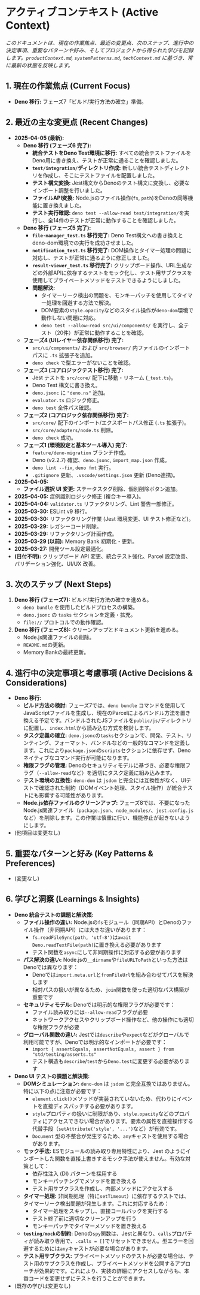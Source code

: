 # アクティブコンテキスト (Active Context)

_このドキュメントは、現在の作業焦点、最近の変更点、次のステップ、進行中の決定事項、重要なパターンや好み、そしてプロジェクトから得られた学びを記録します。`productContext.md`, `systemPatterns.md`, `techContext.md` に基づき、常に最新の状態を反映します。_

## 1. 現在の作業焦点 (Current Focus)

- **Deno 移行:** フェーズ7「ビルド/実行方法の確立」準備。

## 2. 最近の主な変更点 (Recent Changes)

- **2025-04-05 (最新):**
  - **Deno 移行 (フェーズ6 完了):**
    - **統合テストをDeno Test環境に移行:** すべての統合テストファイルをDeno用に書き換え、テストが正常に通ることを確認しました。
    - **`test/integration/`ディレクトリ作成:** 新しい統合テストディレクトリを作成し、そこにテストファイルを配置しました。
    - **テスト構文変換:** Jest構文からDenoのテスト構文に変換し、必要なインポート調整を行いました。
    - **ファイルAPI変換:** Node.jsのファイル操作(`fs`, `path`)をDenoの同等機能に置き換えました。
    - **テスト実行確認:** `deno test --allow-read test/integration/`を実行し、全14件のテストが正常に動作することを確認しました。
  - **Deno 移行 (フェーズ5 完了):**
    - **`file-manager_test.ts` 移行完了:** Deno Test構文への書き換えとdeno-dom環境での実行を成功させました。
    - **`notification_test.ts` 移行完了:** DOM操作とタイマー処理の問題に対応し、テストが正常に通るように修正しました。
    - **`result-viewer_test.ts` 移行完了:** クリップボード操作、URL生成などの外部APIに依存するテストをモック化し、テスト用サブクラスを使用してプライベートメソッドをテストできるようにしました。
    - **問題解決:**
      - タイマーリーク検出の問題を、モンキーパッチを使用してタイマー処理を回避する方法で解決。
      - DOM要素の`style.opacity`などのスタイル操作が`deno-dom`環境で動作しない問題に対応。
      - `deno test --allow-read src/ui/components/` を実行し、全テスト（20件）が正常に動作することを確認。
  - **フェーズ4 (UIレイヤー依存関係移行) 完了:**
    - `src/ui/components/` および `src/browser/` 内ファイルのインポートパスに `.ts` 拡張子を追加。
    - `deno check` で型エラーがないことを確認。
  - **フェーズ3 (コアロジックテスト移行) 完了:**
    - Jest テストを `src/core/` 配下に移動・リネーム (`_test.ts`)。
    - Deno Test 構文に書き換え。
    - `deno.jsonc` に `"deno.ns"` 追加。
    - `evaluator.ts` ロジック修正。
    - `deno test` 全件パス確認。
  - **フェーズ2 (コアロジック依存関係移行) 完了:**
    - `src/core/` 配下のインポート/エクスポートパス修正 (`.ts` 拡張子)。
    - `src/core/adapters/node.ts` 削除。
    - `deno check` 成功。
  - **フェーズ1 (環境設定と基本ツール導入) 完了:**
    - `feature/deno-migration` ブランチ作成。
    - Deno (v2.2.7) 確認、`deno.jsonc`, `import_map.json` 作成。
    - `deno lint --fix`, `deno fmt` 実行。
    - `.gitignore` 更新、`.vscode/settings.json` 更新 (Deno連携)。
- **2025-04-05:**
  - **ファイル選択 UI 変更:** ステータスタグ削除、個別削除ボタン追加。
- **2025-04-05:** 症例識別ロジック修正 (複合キー導入)。
- **2025-04-04:** `validator.ts` リファクタリング、Lint 警告一部修正。
- **2025-03-30:** ESLint v9 移行。
- **2025-03-30:** リファクタリング作業 (Jest 環境変更、UI テスト修正など)。
- **2025-03-29:** レガシーコード削除。
- **2025-03-29:** リファクタリング計画作成。
- **2025-03-29 (以前):** Memory Bank 初期化・更新。
- **2025-03-27:** 開発ツール設定最適化。
- **(日付不明):** クリップボード API 変更、統合テスト強化、Parcel 設定改善、バリデーション強化、UI/UX 改善。

## 3. 次のステップ (Next Steps)

1. **Deno 移行 (フェーズ7):** ビルド/実行方法の確立を進める。
   - `deno bundle` を使用したビルドプロセスの構築。
   - `deno.jsonc` の `tasks` セクションを定義・拡充。
   - `file://` プロトコルでの動作確認。
2. **Deno 移行 (フェーズ8):** クリーンアップとドキュメント更新を進める。
   - Node.js関連ファイルの削除。
   - `README.md`の更新。
   - Memory Bankの最終更新。

## 4. 進行中の決定事項と考慮事項 (Active Decisions & Considerations)

- **Deno 移行:**
  - **ビルド方法の検討:** フェーズ7では、`deno bundle` コマンドを使用してJavaScriptファイルを生成し、現在のParcelによるバンドル方法を置き換える予定です。バンドルされたJSファイルを`public/js/`ディレクトリに配置し、`index.html`から読み込む方式を検討します。
  - **タスク定義の確立:** `deno.jsonc`の`tasks`セクションで、開発、テスト、リンティング、フォーマット、バンドルなどの一般的なコマンドを定義します。これにより`package.json`の`scripts`セクションに依存せず、Denoネイティブなコマンド実行が可能になります。
  - **権限フラグの管理:** Denoのセキュリティモデルに基づき、必要な権限フラグ（`--allow-read`など）を適切にタスク定義に組み込みます。
  - **テスト環境の互換性:** `deno-dom` は `jsdom` と完全には互換性がなく、UIテストで確認された制約（DOMイベント処理、スタイル操作）が統合テストにも影響する可能性があります。
  - **Node.js依存ファイルのクリーンアップ:** フェーズ8では、不要になったNode.js関連ファイル（`package.json`、`node_modules/`、`jest.config.js`など）を削除します。この作業は慎重に行い、機能停止が起きないようにします。
- (他項目は変更なし)

## 5. 重要なパターンと好み (Key Patterns & Preferences)

- (変更なし)

## 6. 学びと洞察 (Learnings & Insights)

- **Deno 統合テストの課題と解決策:**
  - **ファイル操作の違い:** Node.jsの`fs`モジュール（同期API）とDenoのファイル操作（非同期API）には大きな違いがあります：
    - `fs.readFileSync(path, 'utf-8')`は`await Deno.readTextFile(path)`に置き換える必要があります
    - テスト関数を`async`にして非同期操作に対応する必要があります
  - **パス解決の違い:** Node.jsの`__dirname`や`fileURLToPath`といった方法はDenoでは異なります：
    - Denoでは`import.meta.url`と`fromFileUrl`を組み合わせてパスを解決します
    - 相対パスの扱いが異なるため、`join`関数を使った適切なパス構築が重要です
  - **セキュリティモデル:** Denoでは明示的な権限フラグが必要です：
    - ファイル読み取りには`--allow-read`フラグが必要
    - ネットワークアクセスやクリップボード操作など、他の操作にも適切な権限フラグが必要
  - **グローバル関数の違い:** Jestでは`describe`や`expect`などがグローバルで利用可能ですが、Denoでは明示的なインポートが必要です：
    - `import { assertEquals, assertNotEquals, assert } from "std/testing/asserts.ts"`
    - テスト構造も`describe`/`test`から`Deno.test`に変更する必要があります
- **Deno UI テストの課題と解決策:**
  - **DOMシミュレーション:** `deno-dom` は `jsdom` と完全互換ではありません。特に以下の点に注意が必要です：
    - `element.click()`メソッドが実装されていないため、代わりにイベントを直接ディスパッチする必要があります。
    - `style`プロパティの扱いに制限があり、`style.opacity`などのプロパティにアクセスできない場合があります。要素の属性を直接操作する代替手段（`setAttribute('style', '...')`など）が有効です。
    - `Document` 型の不整合が発生するため、`any`キャストを使用する場合があります。
  - **モック手法:** ESモジュールの読み取り専用特性により、Jest のようにインポートした関数を直接上書きするモック手法が使えません。有効な対策として：
    - 依存性注入 (DI) パターンを採用する
    - モンキーパッチングでメソッドを置き換える
    - テスト用サブクラスを作成し、内部メソッドにアクセスする
  - **タイマー処理:** 非同期処理（特に`setTimeout`）に依存するテストでは、タイマーリーク検出問題が発生します。これに対応するため：
    - タイマー処理をスキップし、直接コールバックを実行する
    - テスト終了前に適切なクリーンアップを行う
    - モンキーパッチでタイマーメソッドを置き換える
  - **`testing/mock`の制約:** Denoの`spy`関数は、Jestと異なり、`calls`プロパティが読み取り専用で、`.calls = []`でリセットできません。型エラーを回避するためには`any`キャストが必要な場合があります。
  - **テスト用サブクラス:** プライベートメソッドのテストが必要な場合は、テスト用のサブクラスを作成し、プライベートメソッドを公開するアプローチが効果的です。これにより、実装の詳細にアクセスしながらも、本番コードを変更せずにテストを行うことができます。
- (既存の学びは変更なし)
